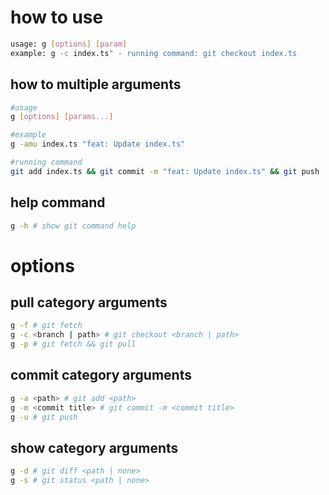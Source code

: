 # how to use

```bash
usage: g [options] [param]
example: g -c index.ts" - running command: git checkout index.ts
```

## how to multiple arguments

```bash
#usage
g [options] [params...]

#example
g -amu index.ts "feat: Update index.ts"

#running command
git add index.ts && git commit -m "feat: Update index.ts" && git push
```

## help command

```bash
g -h # show git command help
```

# options

## pull category arguments

```bash
g -f # git fetch
g -c <branch | path> # git checkout <branch | path>
g -p # git fetch && git pull
```

## commit category arguments

```bash
g -a <path> # git add <path>
g -m <commit title> # git commit -m <commit title>
g -u # git push
```

## show category arguments

```bash
g -d # git diff <path | none>
g -s # git status <path | none>
```
